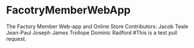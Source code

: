 # FacotryMemberWebApp
The Factory Member Web-app and Online Store
Contributors:
	Jacob Teale 
	Jean-Paul Joseph
	James Trollope
	Dominic Radford
	#This is a test pull request.
